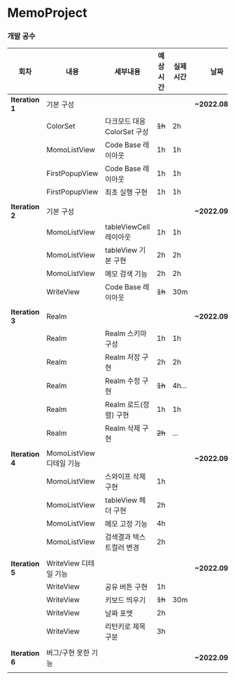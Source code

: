 # MemoProject
### 개발 공수
| 회차 | 내용 | 세부내용 | 예상시간 | 실제시간 | 날짜 |
| --- | --- | --- | --- | --- | --- |
| **Iteration 1** | 기본 구성 |  |  |  | **~2022.08.31** |
|  | ColorSet | 다크모드 대응 ColorSet 구성 | ~~1h~~ | 2h |  |
|  | MomoListView | Code Base 레이아웃 | 1h | 1h |  |
|  | FirstPopupView | Code Base 레이아웃 | 1h | 1h |  |
|  | FirstPopupView | 최초 실행 구현 | 1h | 1h |  |
|  |  |  |  |  |  |
| **Iteration 2** | 기본 구성 |  |  |  | **~2022.09.01** |
|  | MomoListView | tableViewCell 레이아웃 | 1h | 1h |  |
|  | MomoListView | tableView 기본 구현 | 2h | 2h |  |
|  | MomoListView | 메모 검색 기능 | 2h | 2h |  |
|  | WriteView | Code Base 레이아웃 | ~~1h~~ | 30m |  |
|  |  |  |  |  |  |
| **Iteration 3** | Realm |  |  |  | **~2022.09.02** |
|  | Realm | Realm 스키마 구성 | 1h | 1h |  |
|  | Realm | Realm 저장 구현 | 2h | 2h |  |
|  | Realm | Realm 수정 구현 | ~~1h~~ | 4h... |  |
|  | Realm | Realm 로드(정렬) 구현 | 1h | 1h |  |
|  | Realm | Realm 삭제 구현 | ~~2h~~ | ... |  |
|  |  |  |  |  |  |
| **Iteration 4** | MomoListView 디테일 기능 |  |  |  | **~2022.09.03** |
|  | MomoListView | 스와이프 삭제 구현 | 1h |  |  |
|  | MomoListView | tableView 헤더 구현 | 2h |  |  |
|  | MomoListView | 메모 고정 기능 | 4h |  |  |
|  | MomoListView | 검색결과 텍스트컬러 변경 | 2h |  |  |
|  |  |  |  |  |  |
| **Iteration 5** | WriteView 디테일 기능 |  |  |  | **~2022.09.04** |
|  | WriteView | 공유 버튼 구현 | 1h |  |  |
|  | WriteView | 키보드 띄우기 | ~~1h~~ | 30m |  |
|  | WriteView | 날짜 포멧 | 2h |  |  |
|  | WriteView | 리턴키로 제목 구분 | 3h |  |  |
|  |  |  |  |  |  |
| **Iteration 6** | 버그/구현 못한 기능 |  |  |  | **~2022.09.05** |
|  |  |  |  |  |  |

